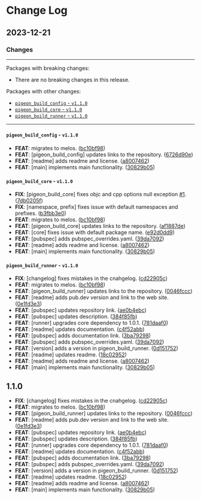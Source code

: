 # Change Log



## 2023-12-21

### Changes

---

Packages with breaking changes:

 - There are no breaking changes in this release.

Packages with other changes:

 - [`pigeon_build_config` - `v1.1.0`](#pigeon_build_config---v110)
 - [`pigeon_build_core` - `v1.1.0`](#pigeon_build_core---v110)
 - [`pigeon_build_runner` - `v1.1.0`](#pigeon_build_runner---v110)

---

#### `pigeon_build_config` - `v1.1.0`

 - **FEAT**: migrates to melos. ([bc10bf98](https://github.com/rotorgames/pigeon_build_runner/commit/bc10bf9871a919f395c04e83f9f9410adf1640ad))
 - **FEAT**: [pigeon_build_config] updates links to the repository. ([6726d90e](https://github.com/rotorgames/pigeon_build_runner/commit/6726d90eaf1dd669818d08005400f3ac62f6464b))
 - **FEAT**: [readme] adds readme and license. ([a8007462](https://github.com/rotorgames/pigeon_build_runner/commit/a8007462aff841e53b162c72692229739efd3d73))
 - **FEAT**: [main] implements main functionality. ([30829b05](https://github.com/rotorgames/pigeon_build_runner/commit/30829b050c9bdcab06006dd5e6fea0bc63683df4))

#### `pigeon_build_core` - `v1.1.0`

 - **FIX**: [pigeon_build_core] fixes objc and cpp options null exception [#1](https://github.com/rotorgames/pigeon_build_runner/issues/1). ([7db0205f](https://github.com/rotorgames/pigeon_build_runner/commit/7db0205fc39b4eeae2ddb8abae88496080584213))
 - **FIX**: [namespace, prefix] fixes issue with default namespaces and prefixes. ([b3fbb3e0](https://github.com/rotorgames/pigeon_build_runner/commit/b3fbb3e0d544bb4e7d80c5b68b46c83382699264))
 - **FEAT**: migrates to melos. ([bc10bf98](https://github.com/rotorgames/pigeon_build_runner/commit/bc10bf9871a919f395c04e83f9f9410adf1640ad))
 - **FEAT**: [pigeon_build_core] updates links to the repository. ([af1887de](https://github.com/rotorgames/pigeon_build_runner/commit/af1887dec5bef1a36067867b672eeeac2e0b82a9))
 - **FEAT**: [core] fixes issue with default package name. ([e92d0dd9](https://github.com/rotorgames/pigeon_build_runner/commit/e92d0dd9bd1dbaf67f73f1bcff93a950c187c6d3))
 - **FEAT**: [pubspec] adds pubspec_overrides.yaml. ([39da7092](https://github.com/rotorgames/pigeon_build_runner/commit/39da7092f76ec0e2fa0b6faba6b8e75234314d03))
 - **FEAT**: [readme] adds readme and license. ([a8007462](https://github.com/rotorgames/pigeon_build_runner/commit/a8007462aff841e53b162c72692229739efd3d73))
 - **FEAT**: [main] implements main functionality. ([30829b05](https://github.com/rotorgames/pigeon_build_runner/commit/30829b050c9bdcab06006dd5e6fea0bc63683df4))

#### `pigeon_build_runner` - `v1.1.0`

 - **FIX**: [changelog] fixes mistakes in the cnahgelog. ([cd22905c](https://github.com/rotorgames/pigeon_build_runner/commit/cd22905c3dccd1e3478199eb2b69aba9e624c0bb))
 - **FEAT**: migrates to melos. ([bc10bf98](https://github.com/rotorgames/pigeon_build_runner/commit/bc10bf9871a919f395c04e83f9f9410adf1640ad))
 - **FEAT**: [pigeon_build_runner] updates links to the repository. ([0046fccc](https://github.com/rotorgames/pigeon_build_runner/commit/0046fccccedb4ba015d4f6386c9ba1e71d9bace7))
 - **FEAT**: [readme] adds pub.dev version and link to the web site. ([0e1fd3e3](https://github.com/rotorgames/pigeon_build_runner/commit/0e1fd3e3e91286860ec366933fe38f05fe43e685))
 - **FEAT**: [pubspec] updates repository link. ([ae0b4ebc](https://github.com/rotorgames/pigeon_build_runner/commit/ae0b4ebc4381632237ab2161ea50ee8ff1fad063))
 - **FEAT**: [pubspec] updates description. ([384f85fb](https://github.com/rotorgames/pigeon_build_runner/commit/384f85fb1c561f68ce2c015b28490663d148be37))
 - **FEAT**: [runner] upgrades core dependency to 1.0.1. ([781daaf0](https://github.com/rotorgames/pigeon_build_runner/commit/781daaf0b96b9b0bc34499a463d84d1db96ddcee))
 - **FEAT**: [readme] updates documentation. ([c4f52abb](https://github.com/rotorgames/pigeon_build_runner/commit/c4f52abbedc8ea874fdd7d92af7bd2c6ad1104e7))
 - **FEAT**: [pubspec] adds documentation link. ([3ba79298](https://github.com/rotorgames/pigeon_build_runner/commit/3ba79298fd4b38a6d4bd2b286214798247b566e9))
 - **FEAT**: [pubspec] adds pubspec_overrides.yaml. ([39da7092](https://github.com/rotorgames/pigeon_build_runner/commit/39da7092f76ec0e2fa0b6faba6b8e75234314d03))
 - **FEAT**: [version] adds a version in pigeon_build_runner. ([0d151752](https://github.com/rotorgames/pigeon_build_runner/commit/0d1517529d8f663d5d711d073609581838288237))
 - **FEAT**: [readme] updates readme. ([18c02952](https://github.com/rotorgames/pigeon_build_runner/commit/18c02952c59627fc4cc7adbd09bdc52d0ae2bcf4))
 - **FEAT**: [readme] adds readme and license. ([a8007462](https://github.com/rotorgames/pigeon_build_runner/commit/a8007462aff841e53b162c72692229739efd3d73))
 - **FEAT**: [main] implements main functionality. ([30829b05](https://github.com/rotorgames/pigeon_build_runner/commit/30829b050c9bdcab06006dd5e6fea0bc63683df4))

## 1.1.0

 - **FIX**: [changelog] fixes mistakes in the cnahgelog. ([cd22905c](https://github.com/rotorgames/pigeon_build_runner/commit/cd22905c3dccd1e3478199eb2b69aba9e624c0bb))
 - **FEAT**: migrates to melos. ([bc10bf98](https://github.com/rotorgames/pigeon_build_runner/commit/bc10bf9871a919f395c04e83f9f9410adf1640ad))
 - **FEAT**: [pigeon_build_runner] updates links to the repository. ([0046fccc](https://github.com/rotorgames/pigeon_build_runner/commit/0046fccccedb4ba015d4f6386c9ba1e71d9bace7))
 - **FEAT**: [readme] adds pub.dev version and link to the web site. ([0e1fd3e3](https://github.com/rotorgames/pigeon_build_runner/commit/0e1fd3e3e91286860ec366933fe38f05fe43e685))
 - **FEAT**: [pubspec] updates repository link. ([ae0b4ebc](https://github.com/rotorgames/pigeon_build_runner/commit/ae0b4ebc4381632237ab2161ea50ee8ff1fad063))
 - **FEAT**: [pubspec] updates description. ([384f85fb](https://github.com/rotorgames/pigeon_build_runner/commit/384f85fb1c561f68ce2c015b28490663d148be37))
 - **FEAT**: [runner] upgrades core dependency to 1.0.1. ([781daaf0](https://github.com/rotorgames/pigeon_build_runner/commit/781daaf0b96b9b0bc34499a463d84d1db96ddcee))
 - **FEAT**: [readme] updates documentation. ([c4f52abb](https://github.com/rotorgames/pigeon_build_runner/commit/c4f52abbedc8ea874fdd7d92af7bd2c6ad1104e7))
 - **FEAT**: [pubspec] adds documentation link. ([3ba79298](https://github.com/rotorgames/pigeon_build_runner/commit/3ba79298fd4b38a6d4bd2b286214798247b566e9))
 - **FEAT**: [pubspec] adds pubspec_overrides.yaml. ([39da7092](https://github.com/rotorgames/pigeon_build_runner/commit/39da7092f76ec0e2fa0b6faba6b8e75234314d03))
 - **FEAT**: [version] adds a version in pigeon_build_runner. ([0d151752](https://github.com/rotorgames/pigeon_build_runner/commit/0d1517529d8f663d5d711d073609581838288237))
 - **FEAT**: [readme] updates readme. ([18c02952](https://github.com/rotorgames/pigeon_build_runner/commit/18c02952c59627fc4cc7adbd09bdc52d0ae2bcf4))
 - **FEAT**: [readme] adds readme and license. ([a8007462](https://github.com/rotorgames/pigeon_build_runner/commit/a8007462aff841e53b162c72692229739efd3d73))
 - **FEAT**: [main] implements main functionality. ([30829b05](https://github.com/rotorgames/pigeon_build_runner/commit/30829b050c9bdcab06006dd5e6fea0bc63683df4))

